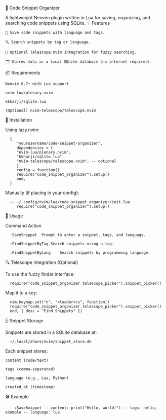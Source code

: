 📘 Code Snippet Organizer

A lightweight Neovim plugin written in Lua for saving, organizing, and searching code snippets using SQLite.
✨ Features

    🧠 Save code snippets with language and tags.

    🔍 Search snippets by tag or language.

    🧭 Optional Telescope.nvim integration for fuzzy searching.

    🗂️ Stores data in a local SQLite database (no internet required).

📦 Requirements

    Neovim 0.7+ with Lua support

    nvim-lua/plenary.nvim

    kkharji/sqlite.lua

    (Optional) nvim-telescope/telescope.nvim

🔧 Installation

Using lazy.nvim:

      {
         "yourusername/code-snippet-organizer",
         dependencies = {
         "nvim-lua/plenary.nvim",
         "kkharji/sqlite.lua",
         "nvim-telescope/telescope.nvim", -- optional
         },
         config = function()
         require("code_snippet_organizer").setup()
         end,
      }

Manually (if placing in your config):

      -- ~/.config/nvim/lua/code_snippet_organizer/init.lua    
         require("code_snippet_organizer").setup()

🚀 Usage

Command	Action

      :SaveSnippet	Prompt to enter a snippet, tags, and language.

      :FindSnippetByTag	Search snippets using a tag.

      :FindSnippetByLang	Search snippets by programming language.

🔍 Telescope Integration (Optional)

To use the fuzzy finder interface:

      require("code_snippet_organizer.telescope_picker").snippet_picker()

Map it to a key:

      vim.keymap.set("n", "<leader>cs", function()
      require("code_snippet_organizer.telescope_picker").snippet_picker()
      end, { desc = "Find Snippets" })

🗄️ Snippet Storage

Snippets are stored in a SQLite database at:

      ~/.local/share/nvim/snippet_store.db

Each snippet stores:

    content (code/text)

    tags (comma-separated)

    language (e.g., Lua, Python)

    created_at (timestamp)

🛠 Example

        :SaveSnippet -- content: print("Hello, world!") -- tags: hello, example -- language: lua
